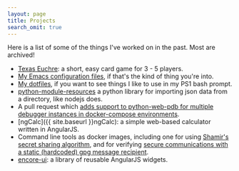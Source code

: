 ```yaml
---
layout: page
title: Projects
search_omit: true
---
```


Here is a list of some of the things I've worked on in the past. Most are archived!

 - [Texas Euchre](https://github.com/PlaytestersKitchen/texas-euchre/blob/master/README.md): a short, easy card game for 3 - 5 players.
 - [My Emacs configuration files](https://github.com/Droogans/.emacs.d), if that's the kind of thing you're into.
 - [My dotfiles](https://github.com/Droogans/dotfiles), if you want to see things I like to use in my PS1 bash prompt.
 - [python-module-resources](https://github.com/captain-kark/python-module-resources) a python library for importing json data from a directory, like nodejs does.
 - A pull request which [adds support to python-web-pdb for multiple debugger instances in docker-compose environments](https://github.com/romanvm/python-web-pdb/pull/13).
 - [ngCalc]({{ site.baseurl }}ngCalc): a simple web-based calculator written in AngularJS.
 - Command line tools as docker images, including one for using [Shamir's secret sharing algorithm](https://github.com/captain-kark/dockerfile-secretsharing), and for verifying [secure communications with a static (hardcoded) gpg message recipient](https://github.com/captain-kark/dockerfile-veracode-gpg).
 - [encore-ui](https://rackerlabs.github.io/encore-ui/#/overview): a library of reusable AngularJS widgets.
